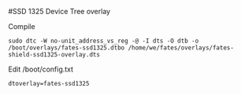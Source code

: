 #SSD 1325 Device Tree overlay

Compile

`sudo dtc -W no-unit_address_vs_reg -@ -I dts -O dtb -o /boot/overlays/fates-ssd1325.dtbo /home/we/fates/overlays/fates-shield-ssd1325-overlay.dts`

Edit /boot/config.txt

``` # Screen
dtoverlay=fates-ssd1325
